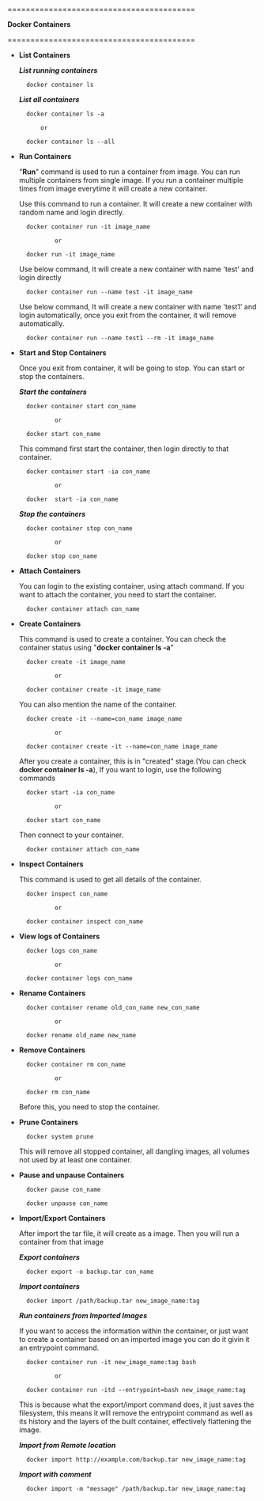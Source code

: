 =========================================

   
   **Docker Containers**
 

=========================================

* **List Containers**  
    
    *__List running containers__*
     
        docker container ls
        
    *__List all containers__*
   
        docker container ls -a 
        
            or
            
        docker container ls --all
      
* **Run Containers**

    "**Run**" command is used to run a container from image. You can run multiple
    containers from single image. If you run a container multiple times from image 
    everytime it will create a new container.

    Use this command to run a container. It will create a new container 
    with random name and login directly.    
        
        docker container run -it image_name
        
                or
                
        docker run -it image_name
        
    Use below command, It will create a new container with name 'test' and
    login directly
   
        docker container run --name test -it image_name
        
    Use below command, It will create a new container with name 'test1' and
    login automatically, once you exit from the container, it will remove 
    automatically.
   
        docker container run --name test1 --rm -it image_name
         
* **Start and Stop Containers**

    Once you exit from container, it will be going to stop. You can start or
    stop the containers.
    
     *__Start the containers__*
        
        docker container start con_name
            
                or
                
        docker start con_name
    
    This command first start the container, then login directly 
    to that container.
    
        docker container start -ia con_name
        
                or
                
        docker  start -ia con_name
      
     *__Stop the containers__*  
        
        docker container stop con_name
            
                or
                
        docker stop con_name

* **Attach Containers**

    You can login to the existing container, using attach command.
    If you want to attach the container, you need to start the container.

        docker container attach con_name 
        
* **Create Containers**

    This command is used to create  a container. You can check the 
    container status using "**docker container ls -a**"
    
        docker create -it image_name 
            
                or
                
        docker container create -it image_name

    You can also mention the name of the container.
    
        docker create -it --name=con_name image_name
        
                or
                
        docker container create -it --name=con_name image_name
        
    After you create a container, this is in "created" stage.(You 
    can check **docker container ls -a**), If you want to login,
    use the following commands
    
        docker start -ia con_name
        
                or
                
        docker start con_name
        
    Then connect to your container.
        
        docker container attach con_name
                        
* **Inspect Containers**        
   
    This command is used to get  all details of the container.
    
        docker inspect con_name
        
                or
                
        docker container inspect con_name

* **View logs of Containers**        
           
        docker logs con_name
        
                or
                
        docker container logs con_name
 
* **Rename Containers**   
 
        docker container rename old_con_name new_con_name
        
                or
                
        docker rename old_name new_name   

* **Remove Containers**        

        docker container rm con_name
        
                or
                
        docker rm con_name
        
    Before this, you need to stop the container.
        
* **Prune Containers**
       
        docker system prune
        
    This will remove all stopped container, all dangling images,
    all volumes not used by at least one container.
    
* **Pause and unpause Containers**  
   
        docker pause con_name
        
        docker unpause con_name
        
* **Import/Export Containers**

    After import the tar file, it will create as a image. Then
    you will run a container from that image

    *__Export containers__*        

        docker export -o backup.tar con_name
        
    *__Import containers__*
   
        docker import /path/backup.tar new_image_name:tag
    
    *__Run containers from Imported Images__*
    
    If you want to access the information within the container, 
    or just want to create a container based on an imported image 
    you can do it givin it an entrypoint command.
    
        docker container run -it new_image_name:tag bash
        
                or
                
        docker container run -itd --entrypoint=bash new_image_name:tag
        
    This is because what the export/import command does, it just 
    saves the filesystem, this means it will remove the entrypoint 
    command as well as its history and the layers of the built container,
    effectively flattening the image.
    
    *__Import from Remote location__*
    
        docker import http://example.com/backup.tar new_image_name:tag
        
    *__Import with comment__*   
    
        docker import -m "message" /path/backup.tar new_image_name:tag